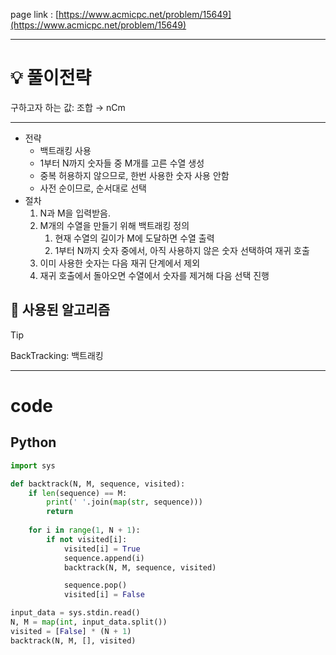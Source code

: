 page link : [https://www.acmicpc.net/problem/15649](https://www.acmicpc.net/problem/15649)

---

# 💡 풀이전략

구하고자 하는 값: 조합 → nCm

---

- 전략
    - 백트래킹 사용
    - 1부터 N까지 숫자들 중 M개를 고른 수열 생성
    - 중복 허용하지 않으므로, 한번 사용한 숫자 사용 안함
    - 사전 순이므로, 순서대로 선택
- 절차
    1. N과 M을 입력받음.
    2. M개의 수열을 만들기 위해 백트래킹 정의
        1. 현재 수열의 길이가 M에 도달하면 수열 출력
        2. 1부터 N까지 숫자 중에서, 아직 사용하지 않은 숫자 선택하여 재귀 호출
    3. 이미 사용한 숫자는 다음 재귀 단계에서 제외
    4. 재귀 호출에서 돌아오면 수열에서 숫자를 제거해 다음 선택 진행

## 🎨 사용된 알고리즘

>[!tip]
> BackTracking: 백트래킹

---

# code

## Python

```python
import sys

def backtrack(N, M, sequence, visited):
    if len(sequence) == M:
        print(' '.join(map(str, sequence)))
        return
    
    for i in range(1, N + 1):
        if not visited[i]:
            visited[i] = True
            sequence.append(i)
            backtrack(N, M, sequence, visited)

            sequence.pop()
            visited[i] = False

input_data = sys.stdin.read()
N, M = map(int, input_data.split())
visited = [False] * (N + 1)
backtrack(N, M, [], visited)
```
